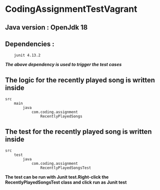 # CodingAssignmentTestVagrant
## Java version : OpenJdk 18
## Dependencies :
        junit 4.13.2
***The above dependency is used to trigger the test cases***
## The logic for the recently played song is written inside
    src
        main
            java
                com.coding.assignment
                    RecentlyPlayedSongs
## The test for the recently played song is written inside
    src
        test
            java
                com.coding.assignment
                    RecentlyPlayedSongsTest
**The test can be run with Junit test.Right-click the RecentlyPlayedSongsTest class and click run as Junit test**
    
